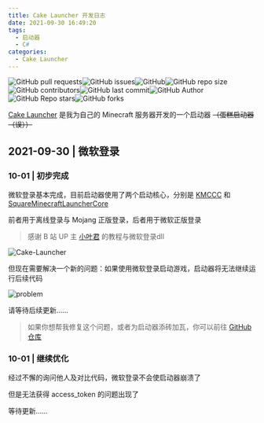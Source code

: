 ```yaml
---
title: Cake Launcher 开发日志
date: 2021-09-30 16:49:20
tags: 
  - 启动器
  - C#
categories:
  - Cake Launcher
---
```

![GitHub pull requests](https://img.shields.io/github/issues-pr/Big-Cake-jpg/Cake-Launcher?label=Pull%20Requests&style=flat-square)![GitHub issues](https://img.shields.io/github/issues/Big-Cake-jpg/Cake-Launcher?label=Issues&style=flat-square)![GitHub](https://img.shields.io/github/license/Big-Cake-jpg/Cake-Launcher?label=License&style=flat-square)![GitHub repo size](https://img.shields.io/github/repo-size/Big-Cake-jpg/Cake-Launcher?label=Repository%20Size&style=flat-square)![GitHub contributors](https://img.shields.io/github/contributors/Big-Cake-jpg/Cake-Launcher?label=Contributors&style=flat-square)![GitHub last commit](https://img.shields.io/github/last-commit/Big-Cake-jpg/Cake-Launcher?label=Last%20commit&style=flat-square)![GitHub Author](https://img.shields.io/badge/Author-Big__Cake-blue?style=flat-square)![GitHub Repo stars](https://img.shields.io/github/stars/Big-Cake-jpg/Cake-Launcher?label=Stars&style=flat-square)![GitHub forks](https://img.shields.io/github/forks/Big-Cake-jpg/Cake-Launcher?label=Forks&style=flat-square)

[Cake Launcher](https://github.com/Big-Cake-jpg/Cake-Launcher) 是我为自己的 Minecraft 服务器开发的一个启动器 ~~（蛋糕启动器（误））~~

<!-- more -->

## 2021-09-30 | 微软登录

### 10-01 | 初步完成

微软登录基本完成，目前启动器使用了两个启动核心，分别是 [KMCCC](https://github.com/MineStudio/KMCCC) 和 [SquareMinecraftLauncherCore](https://github.com/baibao132/SquareMinecraftLauncherCore)

前者用于离线登录与 Mojang 正版登录，后者用于微软正版登录

>感谢 B 站 UP 主 [小叶君](https://space.bilibili.com/495713706) 的教程与微软登录dll

![Cake-Launcher](https://cdn.jsdelivr.net/gh/Big-Cake-jpg/Image_For_My_Blog/launcher-develop/cake-launcher.png)

但现在需要解决一个新的问题：如果使用微软登录启动游戏，启动器将无法继续运行后续代码

![problem](https://cdn.jsdelivr.net/gh/Big-Cake-jpg/Image_For_My_Blog/launcher-develop/problem.png)

请等待后续更新……

>如果你想帮我修复这个问题，或者为启动器添砖加瓦，你可以前往 [GitHub 仓库](https://github.com/Big-Cake-jpg/Cake-Launcher)

### 10-01 | 继续优化

经过不懈的询问他人及对比代码，微软登录不会使启动器崩溃了

但是无法获得 access_token 的问题出现了

等待更新......